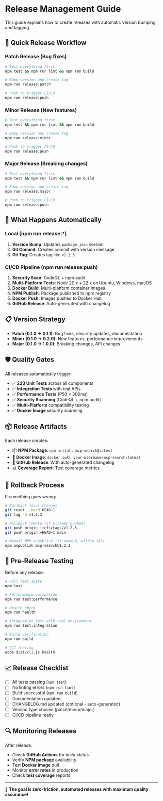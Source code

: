 # Release Management Guide

This guide explains how to create releases with automatic version bumping and tagging.

## 🚀 Quick Release Workflow

### Patch Release (Bug fixes)

```bash
# Test everything first
npm test && npm run lint && npm run build

# Bump version and create tag
npm run release:patch

# Push to trigger CI/CD
npm run release:push
```

### Minor Release (New features)

```bash
# Test everything first
npm test && npm run lint && npm run build

# Bump version and create tag
npm run release:minor

# Push to trigger CI/CD
npm run release:push
```

### Major Release (Breaking changes)

```bash
# Test everything first
npm test && npm run lint && npm run build

# Bump version and create tag
npm run release:major

# Push to trigger CI/CD
npm run release:push
```

## 🔧 What Happens Automatically

### Local (npm run release:\*)

1. **Version Bump**: Updates `package.json` version
2. **Git Commit**: Creates commit with version message
3. **Git Tag**: Creates tag like `v1.2.3`

### CI/CD Pipeline (npm run release:push)

1. **Security Scan**: CodeQL + npm audit
2. **Multi-Platform Tests**: Node 20.x + 22.x on Ubuntu, Windows, macOS
3. **Docker Build**: Multi-platform container images
4. **NPM Publish**: Package published to npm registry
5. **Docker Push**: Images pushed to Docker Hub
6. **GitHub Release**: Auto-generated with changelog

## 📋 Version Strategy

- **Patch (0.1.0 → 0.1.1)**: Bug fixes, security updates, documentation
- **Minor (0.1.0 → 0.2.0)**: New features, performance improvements
- **Major (0.1.0 → 1.0.0)**: Breaking changes, API changes

## 🛡️ Quality Gates

All releases automatically trigger:

- ✅ **223 Unit Tests** across all components
- ✅ **Integration Tests** with real APIs
- ✅ **Performance Tests** (P50 < 300ms)
- ✅ **Security Scanning** (CodeQL + npm audit)
- ✅ **Multi-Platform** compatibility testing
- ✅ **Docker Image** security scanning

## 📦 Release Artifacts

Each release creates:

- 📦 **NPM Package**: `npm install mcp-search@latest`
- 🐳 **Docker Image**: `docker pull your-username/mcp-search:latest`
- 📝 **GitHub Release**: With auto-generated changelog
- 📊 **Coverage Report**: Test coverage metrics

## 🔄 Rollback Process

If something goes wrong:

```bash
# Rollback local changes
git reset --hard HEAD~1
git tag -d v1.2.3

# Rollback remote (if already pushed)
git push origin :refs/tags/v1.2.3
git push origin +HEAD~1:main

# Manual NPM unpublish (if needed, within 24h)
npm unpublish mcp-search@1.2.3
```

## 🧪 Pre-Release Testing

Before any release:

```bash
# Full test suite
npm test

# Performance validation
npm run test:performance

# Health check
npm run health

# Integration test with real environment
npm run test:integration

# Build verification
npm run build

# CLI testing
node dist/cli.js health
```

## 📈 Release Checklist

- [ ] All tests passing (`npm test`)
- [ ] No linting errors (`npm run lint`)
- [ ] Build successful (`npm run build`)
- [ ] Documentation updated
- [ ] CHANGELOG.md updated (optional - auto-generated)
- [ ] Version type chosen (patch/minor/major)
- [ ] CI/CD pipeline ready

## 🔍 Monitoring Releases

After release:

- Check **GitHub Actions** for build status
- Verify **NPM package** availability
- Test **Docker image** pull
- Monitor **error rates** in production
- Check **test coverage** reports

---

**🎯 The goal is zero-friction, automated releases with maximum quality assurance!**
